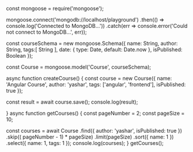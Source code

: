 const mongoose = require('mongoose');

mongoose.connect('mongodb://localhost/playground')
  .then(() => console.log('Connected to MongoDB...'))
  .catch(err => console.error('Could not connect to MongoDB...', err));

  const courseSchema = new  mongoose.Schema({
    name: String,
    author: String,
    tags:[ String ],
    date: { type: Date, default: Date.now },
    isPublished: Boolean
 });

 const Course = mongoose.model('Course', courseSchema);

 async function createCourse() {
  const course = new Course({
   name: 'Angular Course',
   author: 'yashar',
   tags:  ['angular',  'frontend'],
   isPublished: true
 });

 const result = await course.save();
 console.log(result);

 }
 async function getCourses() {
    const pageNumber = 2;
    const pageSize = 10;

  const courses = await Course
  .find({ author: 'yashar', isPublished: true })
  .skip(( pageNumber - 1) * pageSize)
  .limit(pageSize)
  .sort({ name: 1 })
  .select({ name: 1, tags: 1 });
  console.log(courses);
 }
   getCourses();